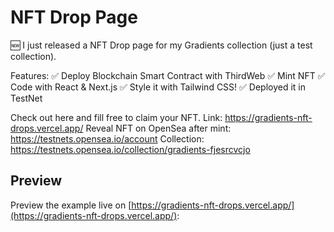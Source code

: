 # NFT Drop Page

🆕 I just released a NFT Drop page for my Gradients collection (just a test collection).

Features:
✅ Deploy Blockchain Smart Contract with ThirdWeb
✅ Mint NFT
✅ Code with React & Next.js
✅ Style it with Tailwind CSS!
✅ Deployed it in TestNet

Check out here and fill free to claim your NFT.
Link: https://gradients-nft-drops.vercel.app/
Reveal NFT on OpenSea after mint: https://testnets.opensea.io/account
Collection: https://testnets.opensea.io/collection/gradients-fjesrcvcjo

## Preview

Preview the example live on [https://gradients-nft-drops.vercel.app/](https://gradients-nft-drops.vercel.app/):
